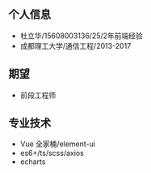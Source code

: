 <!--
 * @Description: 
 * @Author: huxianc
 * @Date: 2021-03-01 22:16:52
 * @LastEditors: huxianc
 * @LastEditTime: 2021-03-01 22:28:02
-->

## 个人信息
-  杜立华/15608003136/25/2年前端经验
- 成都理工大学/通信工程/2013-2017
## 期望
- 前段工程师
## 专业技术
- Vue 全家桶/element-ui
- es6+/ts/scss/axios
- echarts